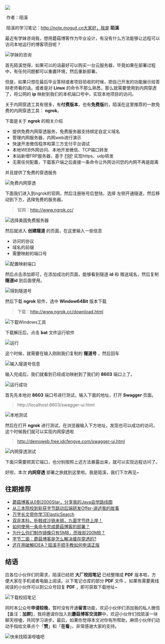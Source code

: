 ![](images/0.jpg)

​                                                                                                                                                                           作者：陌溪

​                                                                                                                         陌溪的学习笔记：http://note.moguit.cn大家好，我是 **陌溪** 

最近有学妹咨询我，想用蘑菇博客作为毕业设计，有没有什么方法能够让远程可以访问本地运行的博客项目呢？

![学妹的咨询](images/image-20210907091636837.png)

首先陌溪觉得，如果可以的话最好可以购买一台云服务器，毕竟如果在部署过程中，有任何问题都可以重置环境，然后重新部署。

但是，如果只想在最后毕业答辩或者项目验收的时候，把自己开发的功能展示给答辩老师看的话。或者是对 **Linux** 的命令不那么熟悉，那么就需要使用到内网穿透了，将公网的 **ip** 映射到我们的本机端口号中，实现本地项目的访问。

关于内网穿透工具有很多，有**付费版本**，也有**免费版**的，陌溪在这里推荐的一款免费的内网穿透工具： **ngrok**。

下面是关于 **ngrok** 的相关介绍

- 提供免费内网穿透服务，免费服务器支持绑定自定义域名
- 管理内网服务器，内网web进行演示
- 快速开发微信程序和第三方支付平台调试
- 本地WEB外网访问、本地开发微信、TCP端口转发
- 本站新增FRP服务器，基于 [FRP](http://github.com/fatedier/frp) 实现https、udp转发
- 无需任何配置，下载客户端之后直接一条命令让外网访问您的内网不再是距离

并且提供了免费的穿透服务

![免费内网穿透](images/image-20200615185416454.png)

下面我们进入到ngrok的官网，然后注册账号后登陆，选择 左侧开通隧道，然后移动到下方，选择免费的服务器。

> 官网：http://www.ngrok.cc/

![选择美国免费服务器](images/image-20200615185537696.png)

然后就进入 **创建隧道** 的页面，在这里输入一些信息

- 访问的协议
- 域名的前缀
- 需要映射的端口号

![配置映射端口](images/image-20200615185727793.png)

然后点击添加即可，在添加成功的页面，能够看到隧道 **id** 和 赠送域名，然后复制 **隧道id** 到后面使用。

![得到隧道号](images/image-20200615191735760.png)

然后下载 **ngrok** 软件，选中 **Window64Bit** 版本下载

> 下载：http://www.ngrok.cc/download.html

![下载Windows工具](images/image-20200615190058228.png)

下载解压后，点击 **bat** 文件运行软件

![运行](images/image-20200615190201647.png)

这个时候，就需要在输入刚刚我们复制的 **隧道号** ，然后回车

![输入隧道号信息](images/image-20200615190329039.png)

输入完成后，我们就看到已经成功映射到了我们的 **8603** 端口上了。

![运行成功](images/image-20200615191411423.png)

首先先本地对 **8603** 端口号进行测试，输入下面的地址，打开 **Swagger** 页面。

> http://localhost:8603/swagger-ui.html

![本地测试](images/image-20200615191442854.png)

然后在打开 **ngrok** 进行测试，在浏览器输入下方地址，发现也可以成功的访问，这个时候我们就可以实现内网穿透啦

>  http://demoweb.free.idcfengye.com/swagger-ui.html

![内网穿透测试](images/image-20200615191348159.png)

下面只需要把其它端口，也分别按照上述方法暴露出来，就可以实现远程访问了。

好啦，本次 **内网穿透** 部署之旅就到这里啦。我是陌溪，我们下次再见~

往期推荐
----

*   [蘑菇博客从0到2000Star，分享我的Java自学路线图](https://mp.weixin.qq.com/s/3u6OOYkpj4_ecMzfMqKJRw)
*   [从三本院校到斩获字节跳动后端研发Offer-讲述我的故事](https://mp.weixin.qq.com/s/c4rR_aWpmNNFGn-mZBLWYg)
*   [万字长文带你学习ElasticSearch](https://mp.weixin.qq.com/s/9eh6rK2aZHRiBpf5bRae9g)
*   [双非本科，折戟成沙铁未销，九面字节终上岸！](https://mp.weixin.qq.com/s/SRf2f8wFFyjz2BUUXD_pmg)
*   [如何使用一条命令完成蘑菇博客的部署？](https://mp.weixin.qq.com/s/LgRIqdPAGzN1tCPMi0Y8RQ)
*   [为什么你们制作镜像只有5MB，而我却200MB？](https://mp.weixin.qq.com/s/iWpivtTAKMPKT6gq_3nwaA)
*   [字节二面：蘑菇博客是怎么解决缓存穿透的?](https://mp.weixin.qq.com/s/JNnL6sTySXL9ta5p0rjjXg)
*   [还在用破解IDEA？陌溪手把手教如何申请正版](https://mp.weixin.qq.com/s/mZjoSjk0QqeKFxPbFySomg)

结语
--

应各位小伙伴们的需求，陌溪已经把 **大厂校招笔记** 已经整理成 **PDF** 版本啦，方便大家在手机或者电脑上阅读。以下笔记仓库的部分 **PDF** 文件 。如果有需要离线阅读的小伙伴可以到公众号回复 **PDF** ，即可获取下载地址~

![下载校招笔记](https://gitee.com/moxi159753/LearningNotes/raw/master/doc/images/qq/%E8%8E%B7%E5%8F%96PDF.jpg)

同时本公众号**申请较晚**，暂时没有开通**留言**功能，欢迎小伙伴们添加我的私人微信【备注：**加群**】，我将邀请你加入到**蘑菇博客交流群**中，欢迎小伙伴们找陌溪一块聊天唠嗑，共同学习进步。最后，如果你觉得本文对你有所帮助，麻烦小伙伴们动动手指给文章点个「**赞**」和「**在看**」，非常感谢大家的支持。

![快来找陌溪唠嗑吧](https://gitee.com/moxi159753/LearningNotes/raw/master/doc/images/qq/%E6%B7%BB%E5%8A%A0%E9%99%8C%E6%BA%AA.png)